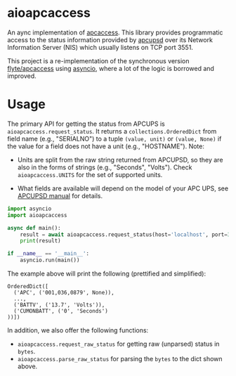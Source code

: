 # aioapcaccess

An aync implementation of [apcaccess](https://linux.die.net/man/8/apcaccess). This library provides programmatic access to the status information provided by [apcupsd](http://www.apcupsd.org/) over its Network Information Server (NIS) which usually listens on TCP port 3551.

This project is a re-implementation of the synchronous version [flyte/apcaccess](https://github.com/flyte/apcaccess) using [asyncio](https://docs.python.org/3/library/asyncio.html), where a lot of the logic is borrowed and improved.

# Usage

The primary API for getting the status from APCUPS is `aioapcaccess.request_status`.
It returns a `collections.OrderedDict` from field name (e.g., "SERIALNO") to a tuple
`(value, unit)` or `(value, None)` if the value for a field does not have a unit
(e.g., "HOSTNAME"). Note:

- Units are split from the raw string returned from APCUPSD, so they are also in
  the forms of strings (e.g., "Seconds", "Volts"). Check `aioapcaccess.UNITS` for
  the set of supported units.

- What fields are available will depend on the model of your APC UPS, see
  [APCUPSD manual](http://www.apcupsd.org/manual/) for details.

```python
import asyncio
import aioapcaccess

async def main():
    result = await aioapcaccess.request_status(host='localhost', port=3551)
    print(result)

if __name__ == '__main__':
    asyncio.run(main())
```

The example above will print the following (prettified and simplified):

```
OrderedDict([
  ('APC', ('001,036,0879', None)),
  ...,
  ('BATTV', ('13.7', 'Volts')),
  ('CUMONBATT', ('0', 'Seconds')
))])
```

In addition, we also offer the following functions:

- `aioapcaccess.request_raw_status` for getting raw (unparsed) status in `bytes`.
- `aioapcaccess.parse_raw_status` for parsing the `bytes` to the dict shown above.

